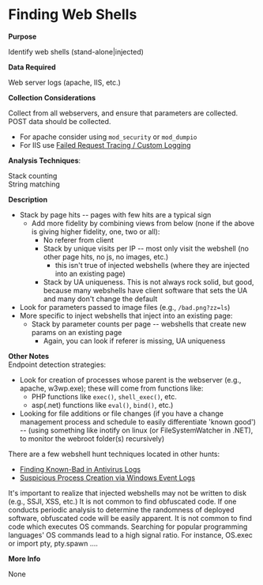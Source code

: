 # Finding Web Shells

**Purpose**

Identify web shells (stand-alone|injected)

**Data Required**

Web server logs (apache, IIS, etc.)

**Collection Considerations**

Collect from all webservers, and ensure that parameters are collected.  
POST data should be collected.  

* For apache consider using `mod_security` or `mod_dumpio`
* For IIS use [Failed Request Tracing / Custom Logging](http://serverfault.com/a/90965)

**Analysis Techniques**: 

Stack counting  
String matching

**Description**

* Stack by page hits -- pages with few hits are a typical sign
    * Add more fidelity by combining views from below (none if the above is giving higher fidelity, one, two or all):
        * No referer from client
        * Stack by unique visits per IP -- most only visit the webshell (no other page hits, no js, no images, etc.)
            * this isn't true of injected webshells (where they are injected into an existing page)
        * Stack by UA uniqueness.  This is not always rock solid, but good, because many webshells have client software that sets the UA and many don't change the default
* Look for parameters passed to image files (e.g., `/bad.png?zz=ls`)
* More specific to inject webshells that inject into an existing page:
    * Stack by parameter counts per page -- webshells that create new params on an existing page 
        * Again, you can look if referer is missing, UA uniqueness

**Other Notes**  
Endpoint detection strategies:
* Look for creation of processes whose parent is the webserver (e.g., apache, w3wp.exe); these will come from functions like:
    * PHP functions like `exec()`, `shell_exec()`, etc.
    * asp(.net) functions like `eval()`, `bind()`, etc.)
* Looking for file additions or file changes (if you have a change management process and schedule to easily differentiate 'known good') -- (using something like inotify on linux (or FileSystemWatcher in .NET), to monitor the webroot folder(s) recursively)


There are a few webshell hunt techniques located in other hunts:

* [Finding Known-Bad in Antivirus Logs](https://github.com/DavidJBianco/ThreatHunting/blob/master/hunts/antivirus_logs.md)
* [Suspicious Process Creation via Windows Event Logs](https://github.com/DavidJBianco/ThreatHunting/blob/master/hunts/suspicious_process_creation_via_windows_event_logs.md)

It's important to realize that injected webshells may not be written to disk (e.g., SSJI, XSS, etc.)  It is not common to find obfuscated code.  If one conducts periodic analysis to determine the randomness of deployed software, obfuscated code will be easily apparent.  It is not common to find code which executes OS commands.  Searching for popular programming languages' OS commands lead to a high signal ratio.  For instance, OS.exec or import pty, pty.spawn ....

**More Info**

None
